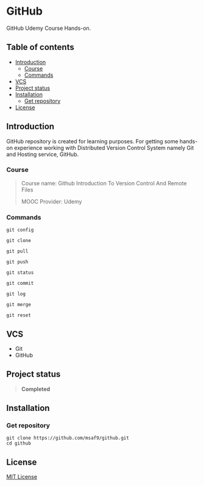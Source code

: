 <h1> GitHub </h1>
GitHub Udemy Course Hands-on.

<h2>Table of contents</h2>

- [Introduction](#introduction)
  - [Course](#course)
  - [Commands](#commands)
- [VCS](#vcs)
- [Project status](#project-status)
- [Installation](#installation)
  - [Get repository](#get-repository)
- [License](#license)

## Introduction
GitHub repository is created for learning purposes. For getting some hands-on experience working with Distributed Version Control System namely Git and Hosting service, GitHub. 

### Course 
> Course name: Github Introduction To Version Control And Remote Files
> 
> MOOC Provider: Udemy

### Commands
```git
git config
```

```git
git clone
```

```git
git pull
```

```git
git push
```

```git
git status
```

```git
git commit
```

```git
git log
```

```git
git merge
```

```git
git reset
```
## VCS
- Git
- GitHub

## Project status
> **Completed**

## Installation
### Get repository
```git
git clone https://github.com/msaf9/github.git
cd github
```

## License
[MIT License](LICENSE)

